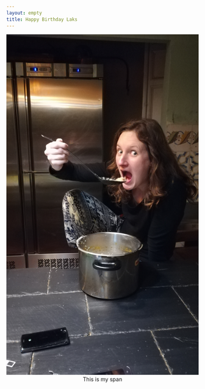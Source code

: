 ```yaml
---
layout: empty
title: Happy Birthday Laks
---
```




<link rel="stylesheet" href="assets/css/laks.css">


<div align="center" onclick="roll()">
 <img id="laks" src="/assets/img/laks.jpg" alt="laks"/>
 <span id="popup">
  This is my span
 </span>                 
</div>

<script src="http://code.jquery.com/jquery-1.10.1.min.js"></script>
<script src="/assets/js/laks.js"></script>
